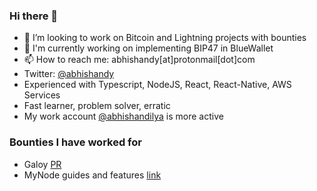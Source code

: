 ### Hi there 👋

- 👯 I’m looking to work on Bitcoin and Lightning projects with bounties
- 👷 I'm currently working on implementing BIP47 in BlueWallet
- 📫 How to reach me: abhishandy[at]protonmail[dot]com
- Twitter: [@abhishandy](https://twitter.com/abhiShandy)
- Experienced with Typescript, NodeJS, React, React-Native, AWS Services
- Fast learner, problem solver, erratic
- My work account [@abhishandilya](https://github.com/abhishandilya) is more active

### Bounties I have worked for
- Galoy [PR](https://github.com/GaloyMoney/galoy-pay/pull/359)
- MyNode guides and features [link](https://github.com/mynodebtc/mynode/blob/master/doc/bounties.md)
